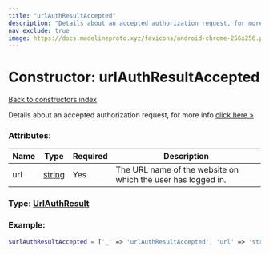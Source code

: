 ```yaml
---
title: "urlAuthResultAccepted"
description: "Details about an accepted authorization request, for more info click here »"
nav_exclude: true
image: https://docs.madelineproto.xyz/favicons/android-chrome-256x256.png
---
```

# Constructor: urlAuthResultAccepted  
[Back to constructors index](/API_docs/constructors/index.md)



Details about an accepted authorization request, for more info [click here »](https://core.telegram.org/api/url-authorization)

### Attributes:

| Name     |    Type       | Required | Description |
|----------|---------------|----------|-------------|
|url|[string](/API_docs/types/string.md) | Yes|The URL name of the website on which the user has logged in.|



### Type: [UrlAuthResult](/API_docs/types/UrlAuthResult.md)


### Example:

```php
$urlAuthResultAccepted = ['_' => 'urlAuthResultAccepted', 'url' => 'string'];
```  
